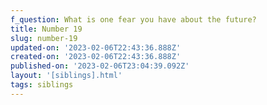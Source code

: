 ```yaml
---
f_question: What is one fear you have about the future?
title: Number 19
slug: number-19
updated-on: '2023-02-06T22:43:36.888Z'
created-on: '2023-02-06T22:43:36.888Z'
published-on: '2023-02-06T23:04:39.092Z'
layout: '[siblings].html'
tags: siblings
---
```



